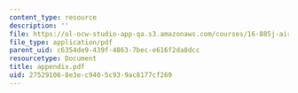 ```yaml
---
content_type: resource
description: ''
file: https://ol-ocw-studio-app-qa.s3.amazonaws.com/courses/16-885j-aircraft-systems-engineering-fall-2004/275291068e3ec9405c939ac8177cf269_appendix.pdf
file_type: application/pdf
parent_uid: c6354de9-439f-4863-7bec-e616f2da8dcc
resourcetype: Document
title: appendix.pdf
uid: 27529106-8e3e-c940-5c93-9ac8177cf269
---
```


